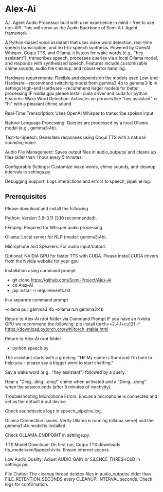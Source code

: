 # Alex-Ai
A.I. Agent Audio Processor built with user experience in mind - free to use non-API.
This will serve as the Audio Backbone of Somi A.I. Agent framework 

A Python-based voice assistant that uses wake word detection, real-time speech transcription, and text-to-speech synthesis. Powered by OpenAI Whisper, Coqui TTS, and Ollama, it listens for wake words (e.g., "hey assistant"), transcribes speech, processes queries via a local Ollama model, and responds with synthesized speech. Features include customizable chime sounds, audio file cleanup, and robust error handling.

Hardware requirements: Flexible and depends on the models used
Low-end Hardware - recommend switching model from gemma3:4b to gemma3:1b in settings 
High-end Hardware - recommend larger models for better processing
IF nvidia gpu please install cuda driver and cuda for python 
Features:
Wake Word Detection: Activates on phrases like "hey assistant" or "hi" with a pleasant chime sound.

Real-Time Transcription: Uses OpenAI Whisper to transcribe spoken input.

Natural Language Processing: Queries are processed by a local Ollama model (e.g., gemma3:4b).

Text-to-Speech: Generates responses using Coqui TTS with a natural-sounding voice.

Audio File Management: Saves output files in audio_outputs/ and cleans up files older than 1 hour every 5 minutes.

Configurable Settings: Customize wake words, chime sounds, and cleanup intervals in settings.py.

Debugging Support: Logs interactions and errors to speech_pipeline.log.

## Prerequisites
Please download and install the following

Python: Version 3.8–3.11 (3.10 recommended).

FFmpeg: Required for Whisper audio processing.

Ollama: Local server for NLP (model: gemma3:4b).

Microphone and Speakers: For audio input/output.

Optional: NVIDIA GPU for faster TTS with CUDA. Please install CUDA drivers from the Nvidia website for your gpu 

Installation
using command prompt
- git clone https://github.com/Somi-Project/Alex-Ai
- cd Alex-Ai
- pip install -r requirements.txt

In a separate command prompt

-ollama pull gemma3:4b
-ollama run gemma3:4b

Return to Alex-Ai root folder via Command Prompt
IF you have an Nvidia GPU we recommend the following: 
pip install torch==2.4.1+cu121 -f https://download.pytorch.org/whl/torch_stable.html

Return to Alex-Ai root folder 
- python speech.py

The assistant starts with a greeting: "Hi! My name is Somi and I'm here to help you - please say a trigger word to start chatting."

Say a wake word (e.g., "hey assistant") followed by a query.

Hear a "Ding...ding...ding!" chime when activated and a "Dong...dong" when the session ends (after 5 minutes of inactivity).


Troubleshooting
Microphone Errors:
Ensure a microphone is connected and set as the default input device.

Check sounddevice logs in speech_pipeline.log.

Ollama Connection Issues:
Verify Ollama is running (ollama serve) and the gemma3:4b model is installed.

Check OLLAMA_ENDPOINT in settings.py.

TTS Model Download:
On first run, Coqui TTS downloads tts_models/en/ljspeech/vits. Ensure internet access.

Low Audio Quality:
Adjust AUDIO_GAIN or SILENCE_THRESHOLD in settings.py.

File Clutter:
The cleanup thread deletes files in audio_outputs/ older than FILE_RETENTION_SECONDS every CLEANUP_INTERVAL seconds. Check logs for confirmation.

